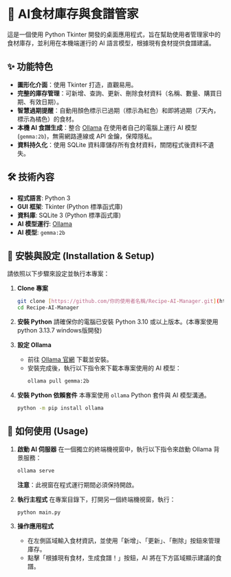 # 🍲 AI食材庫存與食譜管家

這是一個使用 Python Tkinter 開發的桌面應用程式，旨在幫助使用者管理家中的食材庫存，並利用在本機端運行的 AI 語言模型，根據現有食材提供食譜建議。

## ✨ 功能特色

* **圖形化介面**：使用 Tkinter 打造，直觀易用。
* **完整的庫存管理**：可新增、查詢、更新、刪除食材資料（名稱、數量、購買日期、有效日期）。
* **智慧過期提醒**：自動用顏色標示已過期（標示為紅色）和即將過期（7天內，標示為橘色）的食材。
* **本機 AI 食譜生成**：整合 [Ollama](https://ollama.com/) 在使用者自己的電腦上運行 AI 模型 (`gemma:2b`)，無需網路連線或 API 金鑰，保障隱私。
* **資料持久化**：使用 SQLite 資料庫儲存所有食材資料，關閉程式後資料不遺失。

## 🛠️ 技術內容 

* **程式語言**: Python 3
* **GUI 框架**: Tkinter (Python 標準函式庫)
* **資料庫**: SQLite 3 (Python 標準函式庫)
* **AI 模型運行**: [Ollama](https://ollama.com/)
* **AI 模型**: `gemma:2b`

## 🚀 安裝與設定 (Installation & Setup)

請依照以下步驟來設定並執行本專案：

1.  **Clone 專案**
    ```bash
    git clone [https://github.com/你的使用者名稱/Recipe-AI-Manager.git](https://github.com/你的使用者名稱/Recipe-AI-Manager.git)
    cd Recipe-AI-Manager
    ```

2.  **安裝 Python**
    請確保你的電腦已安裝 Python 3.10 或以上版本。(本專案使用python 3.13.7 windows版開發)

3.  **設定 Ollama**
    * 前往 [Ollama 官網](https://ollama.com/) 下載並安裝。
    * 安裝完成後，執行以下指令來下載本專案使用的 AI 模型：
      ```bash
      ollama pull gemma:2b
      ```

4.  **安裝 Python 依賴套件**
    本專案使用 `ollama` Python 套件與 AI 模型溝通。
    ```bash
    python -m pip install ollama
    ```

## 📖 如何使用 (Usage)

1.  **啟動 AI 伺服器**
    在一個獨立的終端機視窗中，執行以下指令來啟動 Ollama 背景服務：
    ```bash
    ollama serve
    ```
    **注意**：此視窗在程式運行期間必須保持開啟。

2.  **執行主程式**
    在專案目錄下，打開另一個終端機視窗，執行：
    ```bash
    python main.py
    ```

3.  **操作應用程式**
    * 在左側區域輸入食材資訊，並使用「新增」、「更新」、「刪除」按鈕來管理庫存。
    * 點擊「根據現有食材，生成食譜！」按鈕，AI 將在下方區域顯示建議的食譜。